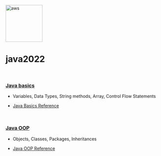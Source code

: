 <a href="https://aws.amazon.com/cloudformation/" target="_blank"> <img src="https://www.vectorlogo.zone/logos/java/java-icon.svg" alt="aws" width="120" height="120"/> </a> 

# java2022 
<br>


### [Java basics](https://github.com/kzs61/java2022/tree/master/intro/src/w01/day01)

* Variables, Data Types, String methods, Array, Control Flow Statements

* [Java Basics Reference](https://dev.java/learn/java-language-basics)

<br>

### [Java OOP](https://github.com/kzs61/java2022/tree/master/oop1/src/w02/oop1)

* Objects, Classes, Packages, Inheritances

* [Java OOP Reference](https://dev.java/oop/)
